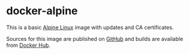 # docker-alpine

This is a basic [Alpine Linux](https://alpinelinux.org) image with updates and CA certificates.

Sources for this image are published on [GitHub](https://www.github.com/LMNetworks/docker-alpine) and builds are available from [Docker Hub](https://hub.docker.com/r/lmnetworks/alpine).
